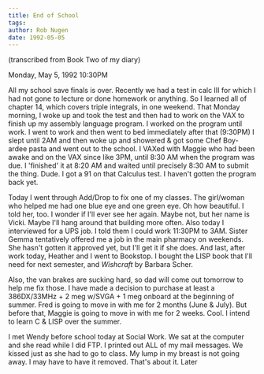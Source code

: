 ```yaml
---
title: End of School
tags: 
author: Rob Nugen
date: 1992-05-05
---
```


<p class=note>(transcribed from Book Two of my diary)

<p class=date>Monday, May 5, 1992 10:30PM

<p>All my school save finals is over.  Recently we had a test in calc
III for which I had not gone to lecture or done homework or anything.
So I learned all of chapter 14, which covers triple integrals, in one
weekend.  That Monday morning, I woke up and took the test and then
had to work on the VAX to finish up my assembly language program.  I
worked on the program until work. I went to work and then went to bed
immediately after that (9:30PM) I slept until 2AM and then woke up and
showered & got some Chef Boy-ardee pasta and went out to the school.
I VAXed with Maggie who had been awake and on the VAX since like 3PM,
until 8:30 AM when the program was due.  I 'finished' it at 8:20 AM
and waited until precisely 8:30 AM to submit the thing.  Dude.  I got
a 91 on that Calculus test.  I haven't gotten the program back yet.

<p>Today I went through Add/Drop to fix one of my classes.  The
girl/woman who helped me had one blue eye and one green eye.  Oh how
beautiful.  I told her, too.  I wonder if I'll ever see her again.
Maybe not, but her name is Vicki. Maybe I'll hang around that building
more often.  Also today I interviewed for a UPS job.  I told them I
could work 11:30PM to 3AM. Sister Gemma tentatively offered me a job
in the main pharmacy on weekends.  She hasn't gotten it approved yet,
but I'll get it if she does.  And last, after work today, Heather and
I went to Bookstop.  I bought the LISP book that I'll need for next
semester, and <em>Wishcraft</em> by Barbara Scher.

<p>Also, the van brakes are sucking hard, so dad will come out
tomorrow to help me fix those.  I have made a decision to purchase at
least a 386DX/33MHz + 2 meg w/SVGA + 1 meg onboard at the beginning of
summer.  Fred is going to move in with me for 2 months (June &
July). But before that, Maggie is going to move in with me for 2
weeks.  Cool.  I intend to learn C & LISP over the summer.

<p>I met Wendy before school today at Social Work.  We sat at the
computer and she read while I did FTP. I printed out ALL of my mail
messages.  We kissed just as she had to go to class.  My lump in my
breast is not going away.  I may have to have it removed.  That's
about it.  Later
